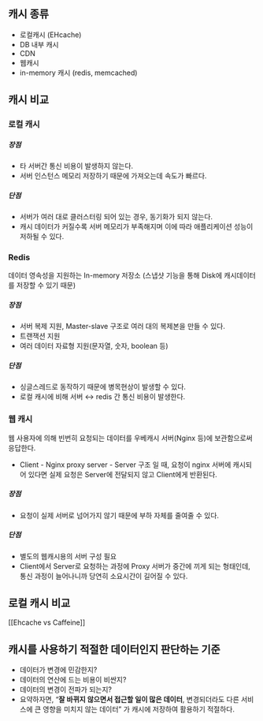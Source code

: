 ## 캐시 종류

- 로컬캐시 (EHcache)
- DB 내부 캐시
- CDN
- 웹캐시
- in-memory 캐시 (redis, memcached)


## 캐시 비교

### 로컬 캐시
##### 장점
- 타 서버간 통신 비용이 발생하지 않는다.
- 서버 인스턴스 메모리 저장하기 때문에 가져오는데 속도가 빠르다.
##### 단점
- 서버가 여러 대로 클러스터링 되어 있는 경우, 동기화가 되지 않는다.
- 캐시 데이터가 커질수록 서버 메모리가 부족해지며 이에 따라 애플리케이션 성능이 저하될 수 있다.

### Redis
데이터 영속성을 지원하는 In-memory 저장소 (스냅샷 기능을 통해 Disk에 캐시데이터를 저장할 수 있기 때문)
##### 장점
- 서버 복제 지원, Master-slave 구조로 여러 대의 복제본을 만들 수 있다.
- 트랜잭션 지원
- 여러 데이터 자료형 지원(문자열, 숫자, boolean 등)
##### 단점
- 싱글스레드로 동작하기 때문에 병목현상이 발생할 수 있다.
- 로컬 캐시에 비해 서버 ↔︎ redis 간 통신 비용이 발생한다.

### 웹 캐시
웹 사용자에 의해 빈번히 요청되는 데이터를 우베캐시 서버(Nginx 등)에 보관함으로써 응답한다.
- Client - Nginx proxy server - Server 구조 일 때, 요청이 nginx 서버에 캐시되어 있다면 실제 요청은 Server에 전달되지 않고 Client에게 반환된다.
##### 장점
- 요청이 실제 서버로 넘어가지 않기 때문에 부하 자체를 줄여줄 수 있다.
##### 단점
- 별도의 웹캐시용의 서버 구성 필요
- Client에서 Server로 요청하는 과정에 Proxy 서버가 중간에 끼게 되는 형태인데, 통신 과정이 늘어나니까 당연히 소요시간이 길어질 수 있다.

## 로컬 캐시 비교

[[Ehcache vs Caffeine]]

## 캐시를 사용하기 적절한 데이터인지 판단하는 기준

- 데이터가 변경에 민감한지?
- 데이터의 연산에 드는 비용이 비싼지?
- 데이터의 변경이 전파가 되는지?
- 요약하자면, “**잘 바뀌지 않으면서 접근할 일이 많은 데이터**, 변경되더라도 다른 서비스에 큰 영향을 미치지 않는 데이터” 가 캐시에 저장하여 활용하기 적절하다.